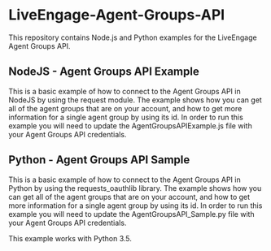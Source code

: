 # LiveEngage-Agent-Groups-API
This repository contains Node.js and Python examples for the LiveEngage Agent Groups API.

## NodeJS - Agent Groups API Example
This is a basic example of how to connect to the Agent Groups API in NodeJS by using the request module. The example shows how you can get all of the agent groups that are on your account, and how to get more information for a single agent group by using its id. In order to run this example you will need to update the AgentGroupsAPIExample.js file with your Agent Groups API credentials.

## Python - Agent Groups API Sample
This is a basic example of how to connect to the Agent Groups API in Python by using the requests_oauthlib library. The example shows how you can get all of the agent groups that are on your account, and how to get more information for a single agent group by using its id. In order to run this example you will need to update the AgentGroupsAPI_Sample.py file with your Agent Groups API credentials.

This example works with Python 3.5. 